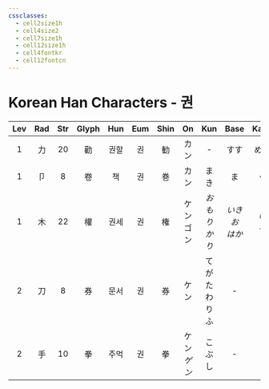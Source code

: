 ```yaml
---
cssclasses:
  - cell2size1h
  - cell4size2
  - cell7size1h
  - cell12size1h
  - cell4fontkr
  - cell12fontcn
---
```


# Korean Han Characters - 권

| Lev | Rad | Str | Glyph | Hun | Eum | Shin |     On     |     Kun     |    Base     |   Kana   | Simp |     Man      |  Can  |
| :-: | :-: | :-: | :---: | :-: | :-: | :--: | :--------: | :---------: | :---------: | :------: | :--: | :----------: | :---: |
|  1  |  力  | 20  |   勸   | 권할  |  권  |  勧   |     カン     |      -      |     すす      |    める    |  劝   |     quàn     | hyun3 |
|  1  |  卩  |  8  |   卷   |  책  |  권  |  巻   |     カン     |     まき      |      ま      |    く     |  卷   |     juàn     | gyun2 |
|  1  |  木  | 22  |   權   | 권세  |  권  |  権   |  ケン<br>ゴン  | *おもり<br>かり* | *いきお<br>はか* | *い<br>る* |  权   |     quán     | kyun4 |
|  2  |  刀  |  8  |   券   | 문서  |  권  |  券   |     ケン     | てがた<br>わりふ  |      -      |    -     |  券   | quàn<br>xuàn | hyun3 |
|  2  |  手  | 10  |   拳   | 주먹  |  권  |  拳   | ケン<br>*ゲン* |     こぶし     |      -      |    -     |  拳   |     quán     | kyun4 |
